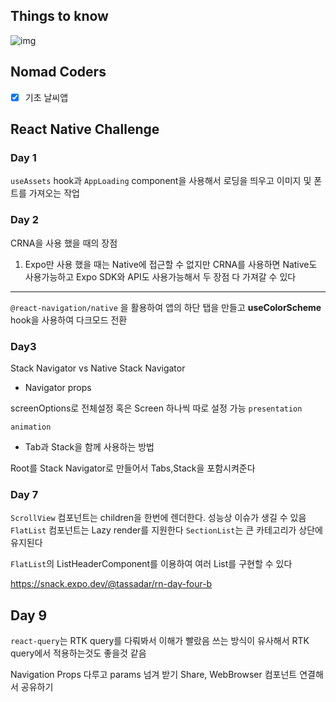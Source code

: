 ## Things to know

![img](https://www.researchgate.net/profile/Andreas-Biorn-Hansen/publication/323381516/figure/fig5/AS:654720431579138@1533108923685/React-Native-Interpreted-approach-architecture.png)

## Nomad Coders

- [x] 기초 날씨앱

## React Native Challenge

### Day 1

`useAssets` hook과 `AppLoading` component을 사용해서 로딩을 띄우고 이미지 및 폰트를 가져오는 작업

### Day 2

CRNA을 사용 했을 때의 장점

1. Expo만 사용 했을 때는 Native에 접근할 수 없지만 CRNA를 사용하면 Native도 사용가능하고 Expo SDK와 API도 사용가능해서 두 장점 다 가져갈 수 있다

---

`@react-navigation/native` 을 활용하여 앱의 하단 탭을 만들고 **useColorScheme** hook을 사용하여 다크모드 전환

### Day3

Stack Navigator vs Native Stack Navigator

- Navigator props

screenOptions로 전체설정 혹은 Screen 하나씩 따로 설정 가능
`presentation`

`animation`

- Tab과 Stack을 함께 사용하는 방법

Root를 Stack Navigator로 만들어서 Tabs,Stack을 포함시켜준다

### Day 7

`ScrollView` 컴포넌트는 children을 한번에 렌더한다. 성능상 이슈가 생길 수 있음
`FlatList` 컴포넌트는 Lazy render를 지원한다
`SectionList`는 큰 카테고리가 상단에 유지된다

`FlatList`의 ListHeaderComponent를 이용하여 여러 List를 구현할 수 있다

https://snack.expo.dev/@tassadar/rn-day-four-b

## Day 9

`react-query`는 RTK query를 다뤄봐서 이해가 빨랐음
쓰는 방식이 유사해서 RTK query에서 적용하는것도 좋을것 같음

Navigation Props 다루고 params 넘겨 받기
Share, WebBrowser 컴포넌트 연결해서 공유하기
